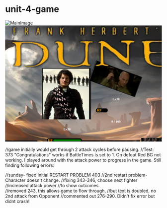 # unit-4-game


![MainImage](assets/images/RPGtest.PNG)
![SelectionImage](/assets/images/RPGtest2.PNG)


//game initially would get through 2 attack cycles before pausing.
//Test: 373 "Congratulations" works if BattleTimes is set to 1. On defeat Red BG not working.
I played around with the attack power to progress in the game. Still finding following errors:

//sunday- fixed  initial RESTART PROBLEM 403
//2nd restart problem- Character doesn't change.
//fixing 343-346, choose next fighter
//increased attack power
//to show outcomes.
<br>
//removed 243, this allows game to flow through, 
//but text is doubled, no 2nd attack from Opponent
//commented out 276-290. Didn't fix error but didnt crash!
